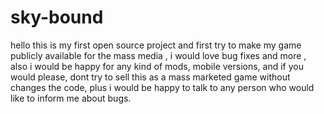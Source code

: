 # sky-bound
hello this is my first open source project and first try to make my game publicly available for the mass media , i would love bug fixes and more ,
also i would be happy for any kind of mods, mobile versions, and if you would please, dont try to sell this as a mass marketed game without changes the code,
plus i would be happy to talk to any person who would like to inform me about bugs.

